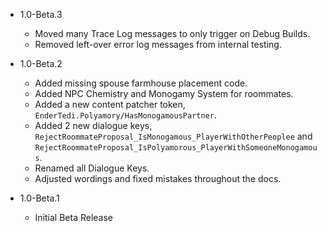* 1.0-Beta.3
	- Moved many Trace Log messages to only trigger on Debug Builds.
	- Removed left-over error log messages from internal testing.

* 1.0-Beta.2
	- Added missing spouse farmhouse placement code.
	- Added NPC Chemistry and Monogamy System for roommates.
	- Added a new content patcher token, `EnderTedi.Polyamory/HasMonogamousPartner`.
	- Added 2 new dialogue keys, `RejectRoommateProposal_IsMonogamous_PlayerWithOtherPeoplee` and `RejectRoommateProposal_IsPolyamorous_PlayerWithSomeoneMonogamous`.
	- Renamed all Dialogue Keys.
 	- Adjusted wordings and fixed mistakes throughout the docs.

* 1.0-Beta.1
	- Initial Beta Release
